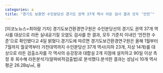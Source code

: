 ```yaml
---
categories: a
title: "경기도 보환연 수인분당선 경기도 권역 37개 역사 라돈 검사 결과 모두 ‘안전’"
---
```

[이코노뉴스=최아람 기자] 경기도보건환경연구원은 수인분당선의 경기도 권역 37개 역사를 대상으로 라돈 실내공기질 오염도 검사를 한 결과, 모두 기준치 이내인 ‘안전한 수준’으로 확인됐다고 4일 밝혔다.경기도에 따르면 경기도보건환경연구원은 올해 1월부터 7월까지 월곶역부터 가천대역까지 수인분당선 37개 역사(지하 23개, 지상 14개)를 대상으로 라돈 검출소자를 각 역사의 승강장과 대합실 2개 지점에 설치하고 90일 이상 측정 후 회수해 라돈분석기(알파비적검출법)로 분석했다.분석한 결과는 성남시 10개 역사 평균 26.2Bq/㎥, 용